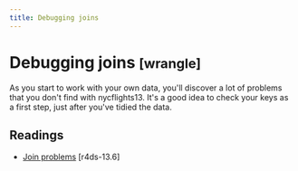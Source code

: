 ```yaml
---
title: Debugging joins
---
```


<!-- Generated automatically from joins-debugging.yml. Do not edit by hand -->

# Debugging joins <small class='wrangle'>[wrangle]</small>


As you start to work with your own data, you'll discover a lot of problems
that you don't find with nycflights13. It's a good idea to check your
keys as a first step, just after you've tidied the data.

## Readings

  * [Join problems](http://r4ds.had.co.nz/relational-data.html#join-problems) [r4ds-13.6]


